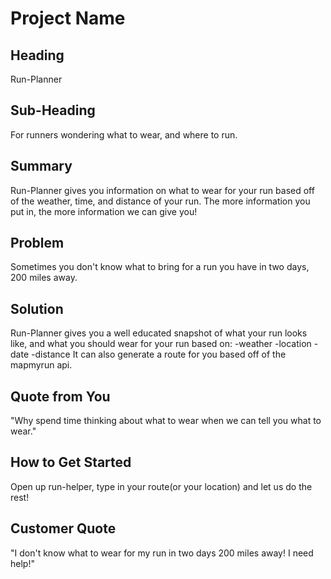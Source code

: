 # Project Name #

<!-- 
> This material was originally posted [here](http://www.quora.com/What-is-Amazons-approach-to-product-development-and-product-management). It is reproduced here for posterities sake.

There is an approach called "working backwards" that is widely used at Amazon. They work backwards from the customer,
rather than starting with an idea for a product and trying to bolt customers onto it. While working backwards can be
applied to any specific product decision, using this approach is especially important when developing new products or
features.

For new initiatives a product manager typically starts by writing an internal press release announcing the finished
product. The target audience for the press release is the new/updated product's customers, which can be retail customers
or internal users of a tool or technology. Internal press releases are centered around the customer problem, how current
solutions (internal or external) fail, and how the new product will blow away existing solutions.

If the benefits listed don't sound very interesting or exciting to customers, then perhaps they're not (and shouldn't
be built). Instead, the product manager should keep iterating on the press release until they've come up with benefits
that actually sound like benefits. Iterating on a press release is a lot less expensive than iterating on the product
itself (and quicker!).

If the press release is more than a page and a half, it is probably too long. Keep it simple. 3-4 sentences for most
paragraphs. Cut out the fat. Don't make it into a spec. You can accompany the press release with a FAQ that answers all
of the other business or execution questions so the press release can stay focused on what the customer gets. My rule of
thumb is that if the press release is hard to write, then the product is probably going to suck. Keep working at it until
the outline for each paragraph flows.

Oh, and I also like to write press-releases in what I call "Oprah-speak" for mainstream consumer products. Imagine you're
sitting on Oprah's couch and have just explained the product to her, and then you listen as she explains it to her
audience. That's "Oprah-speak", not "Geek-speak".

Once the project moves into development, the press release can be used as a touchstone; a guiding light. The product
team can ask themselves, "Are we building what is in the press release?" If they find they're spending time building
things that aren't in the press release (overbuilding), they need to ask themselves why. This keeps product development
focused on achieving the customer benefits and not building extraneous stuff that takes longer to build, takes resources
to maintain, and doesn't provide real customer benefit (at least not enough to warrant inclusion in the press release).
 -->
 
## Heading ##
  Run-Planner

## Sub-Heading ##
  For runners wondering what to wear, and where to run.


## Summary ##
  Run-Planner gives you information on what to wear for your run based off of the weather, time, and distance of your run. The more information you put in, the more information we can give you! 

## Problem ##
  Sometimes you don't know what to bring for a run you have in two days, 200 miles away.

## Solution ##
  Run-Planner gives you a well educated snapshot of what your run looks like, and what you should wear for your run based on:
    -weather
    -location
    -date
    -distance
  It can also generate a route for you based off of the mapmyrun api.

## Quote from You ##
  "Why spend time thinking about what to wear when we can tell you what to wear."

## How to Get Started ##
  Open up run-helper, type in your route(or your location) and let us do the rest!

## Customer Quote ##
  "I don't know what to wear for my run in two days 200 miles away! I need help!"
